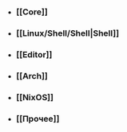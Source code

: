 - ### [[Core]]
- ### [[Linux/Shell/Shell|Shell]]
- ### [[Editor]]
- ### [[Arch]]
- ### [[NixOS]]
- ### [[Прочее]]
